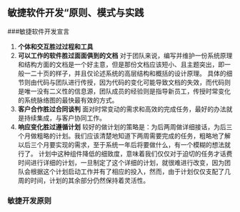 ## 敏捷软件开发“原则、模式与实践

###敏捷软件开发宣言

1. **个体和交互胜过过程和工具**
2. **可以工作的软件胜过面面俱到的文档**
   对于团队来说，编写并维护一份系统原理和结构方面的文档是一个好主意，但是那份文档应该短小、且主题突出，即一般一二十页的样子，并且仅论述系统的高层结构和概括的设计原理。
   具体的细节则由代码与团队进行传授，因为代码的变化可能导致文档的失效，而代码则是唯一没有二义性的信息源，团队成员的经验则是指导新员工，传授时常变化的系统脉络图的最快最有效的方式。
3. **客户合作胜过合同谈判**
   面对时常变动的需求和高效的完成任务，最好的办法就是持续集成，与客户协同工作。
4. **响应变化胜过遵循计划**
   较好的做计划的策略是：为后两周做详细接话，为后三个月做粗略的计划。我们应该清楚地知道下两周需要完成的任务，粗略地了解以后三个月要实现的需求，至于系统一年后将要做什么，有一个模糊的想法就行了。
   计划中这种组件降低的细致度，意味着我们仅仅对于迫切的任务才话费时间进行详细的计划，一旦制定了这个详细的计划，就很难进行改变，因为团队会根据这个计划启动工作并有了相应的投入，然而，由于计划仅仅支配了几周的时间，计划的其余部分仍然保持着灵活性。

### 敏捷开发原则


